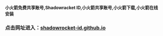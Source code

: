 #### 小火箭免费共享账号,Shadowracket ID,小火箭共享账号,小火箭下载,小火箭在线安装
###  点击网址进入：[shadowrocket-id.github.io](shadowrocket-id.github.io)


